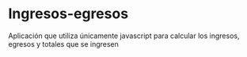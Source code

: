 # Ingresos-egresos
Aplicación que utiliza únicamente javascript para calcular los ingresos, egresos y totales que se ingresen
